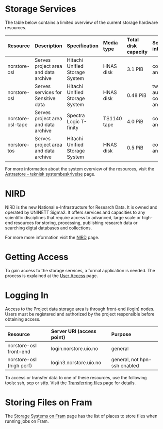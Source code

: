 # Storage Services

The table below contains a limited overview of the current storage hardware resources.

| Resource | 	Description | 	Specification | 	Media type | 	Total disk capacity | 	Service interface |
| :------------- | :------------- | :------------- | :------------- | :------------- | :------------- |
| norstore-osl | 	Serves project area and data archive | 	Hitachi Unified Storage System | 	HNAS disk | 	3.1 PiB | 	command line and integrated |
| norstore-osl | 	Serves services for Sensitive data | 	Hitachi Unified Storage System | 	HNAS disk | 	0.48 PiB | 	two factor authentication, command line and integrated |
| norstore-osl-tape | 	Serves project area and data archive | 	Spectra Logic T-finity | 	TS1140 tape | 	4.0 PiB | 	command line and integrated |
| norstore-tos | 	Serves project area and data archive | 	Hitachi Unified Storage System | 	HNAS disk | 	0.5 PiB | 	command line and integrated |

For more information about the system overview of the resources, visit the [Astrastore - teknisk systembeskrivelse](http://www.uio.no/tjenester/it/hosting/storage/mer-om/astrastore-teknisk.html) page.

# NIRD

NIRD is the new National e-Infrastructure for Research Data. It is owned and operated by UNINETT Sigma2.  It offers services and capacities to any scientific disciplines that require access to advanced, large scale or high-end resources for storing, processing, publishing research data or searching digtal databases and collections.

For more more information visit the [NIRD](nird.md) page.



# Getting Access

To gain access to the storage services, a formal application is needed. The process
is explained at the [User Access](https://www.sigma2.no/node/36) page.

# Logging In

Access to the Project data storage area is through front-end (login) nodes. Users must be registered and authorized by the project responsible before obtaining access.

| Resource |	Server URI (access point) |	Purpose |
| :------------- | :------------- | :------------- |
| norstore-osl front-end | 	login.norstore.uio.no | 	general |
| norstore-osl (high perf) | 	login3.norstore.uio.no | 	general, not hpn-ssh enabled |

To access or transfer data to one of these resources, use the following tools: ssh, scp or stfp. Visit the [Transferring files](storage/file-transfering.md) page for details.

# Storing Files on Fram

The [Storage Systems on Fram](storagesystems.md) page has the list of places to store files when running jobs on Fram.
